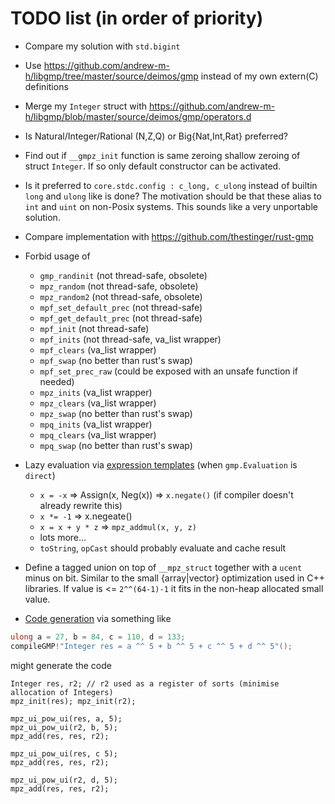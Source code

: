 # TODO list (in order of priority)

- Compare my solution with `std.bigint`

- Use https://github.com/andrew-m-h/libgmp/tree/master/source/deimos/gmp instead of my own extern(C) definitions

- Merge my `Integer` struct with https://github.com/andrew-m-h/libgmp/blob/master/source/deimos/gmp/operators.d

- Is Natural/Integer/Rational (N,Z,Q) or Big{Nat,Int,Rat} preferred?

- Find out if `__gmpz_init` function is same zeroing shallow zeroing of struct
`Integer`. If so only default constructor can be activated.

- Is it preferred to `core.stdc.config : c_long, c_ulong` instead of builtin
  `long` and `ulong` like is done? The motivation should be that these alias to
  `int` and `uint` on non-Posix systems. This sounds like a very unportable
  solution.

- Compare implementation with https://github.com/thestinger/rust-gmp

- Forbid usage of
  - `gmp_randinit` (not thread-safe, obsolete)
  - `mpz_random` (not thread-safe, obsolete)
  - `mpz_random2` (not thread-safe, obsolete)
  - `mpf_set_default_prec` (not thread-safe)
  - `mpf_get_default_prec` (not thread-safe)
  - `mpf_init` (not thread-safe)
  - `mpf_inits` (not thread-safe, va_list wrapper)
  - `mpf_clears` (va_list wrapper)
  - `mpf_swap` (no better than rust's swap)
  - `mpf_set_prec_raw` (could be exposed with an unsafe function if needed)
  - `mpz_inits` (va_list wrapper)
  - `mpz_clears` (va_list wrapper)
  - `mpz_swap` (no better than rust's swap)
  - `mpq_inits` (va_list wrapper)
  - `mpq_clears` (va_list wrapper)
  - `mpq_swap` (no better than rust's swap)

- Lazy evaluation
  via [expression templates](https://en.wikipedia.org/wiki/Expression_templates)
  (when `gmp.Evaluation` is `direct`)
  - `x = -x` => Assign(x, Neg(x)) => `x.negate()` (if compiler doesn't already rewrite this)
  - `x *= -1` => x.negeate()
  - `x = x + y * z` => `mpz_addmul(x, y, z)`
  - lots more...
  - `toString`, `opCast` should probably evaluate and cache result

- Define a tagged union on top of `__mpz_struct` together with a `ucent` minus
  on bit. Similar to the small {array|vector} optimization used in C++
  libraries. If value is <= `2^^(64-1)-1` it fits in the non-heap allocated
  small value.

- [Code generation](http://forum.dlang.org/post/wyduglxwbxmfcgwtczra@forum.dlang.org) via something like

```D
ulong a = 27, b = 84, c = 110, d = 133;
compileGMP!"Integer res = a ^^ 5 + b ^^ 5 + c ^^ 5 + d ^^ 5"();
```

might generate the code


```
Integer res, r2; // r2 used as a register of sorts (minimise allocation of Integers)
mpz_init(res); mpz_init(r2);

mpz_ui_pow_ui(res, a, 5);
mpz_ui_pow_ui(r2, b, 5);
mpz_add(res, res, r2);

mpz_ui_pow_ui(res, c 5);
mpz_add(res, res, r2);

mpz_ui_pow_ui(r2, d, 5);
mpz_add(res, res, r2);
```
